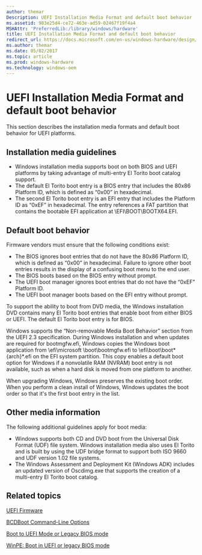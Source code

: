 ```yaml
---
author: themar
Description: UEFI Installation Media Format and default boot behavior
ms.assetid: 983e25d4-ce72-463e-ad59-02467f19f4a4
MSHAttr: 'PreferredLib:/library/windows/hardware'
title: UEFI Installation Media Format and default boot behavior
redirect_url: https://docs.microsoft.com/en-us/windows-hardware/design/device-experiences/oem-uefi
ms.author: themar
ms.date: 05/02/2017
ms.topic: article
ms.prod: windows-hardware
ms.technology: windows-oem
---
```


# UEFI Installation Media Format and default boot behavior


This section describes the installation media formats and default boot behavior for UEFI platforms.

## <span id="Installation_media_guidelines"></span><span id="installation_media_guidelines"></span><span id="INSTALLATION_MEDIA_GUIDELINES"></span>Installation media guidelines


-   Windows installation media supports boot on both BIOS and UEFI platforms by taking advantage of multi-entry El Torito boot catalog support.
-   The default El Torito boot entry is a BIOS entry that includes the 80x86 Platform ID, which is defined as “0x00” in hexadecimal.
-   The second El Torito boot entry is an EFI entry that includes the Platform ID as “0xEF” in hexadecimal. The entry references a FAT partition that contains the bootable EFI application at \\EFI\\BOOT\\BOOTX64.EFI.

## <span id="Default_boot_behavior"></span><span id="default_boot_behavior"></span><span id="DEFAULT_BOOT_BEHAVIOR"></span>Default boot behavior


Firmware vendors must ensure that the following conditions exist:

-   The BIOS ignores boot entries that do not have the 80x86 Platform ID, which is defined as “0x00” in hexadecimal. Failure to ignore other boot entries results in the display of a confusing boot menu to the end user.
-   The BIOS boots based on the BIOS entry without prompt.
-   The UEFI boot manager ignores boot entries that do not have the “0xEF” Platform ID.
-   The UEFI boot manager boots based on the EFI entry without prompt.

To support the ability to boot from DVD media, the Windows installation DVD contains many El Torito boot entries that enable boot from either BIOS or UEFI. The default El Torito boot entry is for BIOS.

Windows supports the “Non-removable Media Boot Behavior” section from the UEFI 2.3 specification. During Windows installation and when updates are required for bootmgfw.efi, Windows copies the Windows boot application from \\efi\\microsoft \\boot\\bootmgfw.efi to \\efi\\boot\\boot*{arch}*.efi on the EFI system partition. This copy enables a default boot option for Windows if a nonvolatile RAM (NVRAM) boot entry is not available, such as when a hard disk is moved from one platform to another.

When upgrading Windows, Windows preserves the existing boot order. When you perform a clean install of Windows, Windows updates the boot order so that it's the first boot entry in the list.

## <span id="Other_media_information"></span><span id="other_media_information"></span><span id="OTHER_MEDIA_INFORMATION"></span>Other media information


The following additional guidelines apply for boot media:

-   Windows supports both CD and DVD boot from the Universal Disk Format (UDF) file system. Windows installation media also uses El Torito and is built by using the UDF bridge format to support both ISO 9660 and UDF version 1.02 file systems.
-   The Windows Assessment and Deployment Kit (Windows ADK) includes an updated version of Oscdimg.exe that supports the creation of a multi-entry El Torito boot catalog.

## <span id="related_topics"></span>Related topics


[UEFI Firmware](uefi-firmware.md)

[BCDBoot Command-Line Options](bcdboot-command-line-options-techref-di.md)

[Boot to UEFI Mode or Legacy BIOS mode](boot-to-uefi-mode-or-legacy-bios-mode.md)

[WinPE: Boot in UEFI or legacy BIOS mode](winpe-boot-in-uefi-or-legacy-bios-mode.md)

 

 






